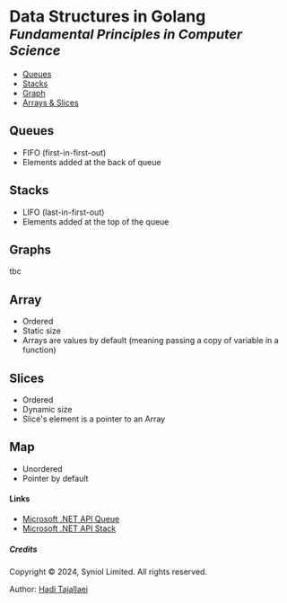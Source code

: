 # Data Structures in Golang <sup><i>Fundamental Principles in Computer Science</i></sup>

 * [Queues](https://github.com/syniol/golang-data-structures/blob/main/queue)
 * [Stacks](https://github.com/syniol/golang-data-structures/blob/main/stack.go)
 * [Graph](https://github.com/syniol/golang-data-structures/blob/main/graph.go)
 * [Arrays & Slices](https://github.com/syniol/golang-data-structures/blob/main/example_arrays_slices_test.go)


## Queues
* FIFO (first-in-first-out)
* Elements added at the back of queue


## Stacks
* LIFO (last-in-first-out)
* Elements added at the top of the queue


## Graphs
tbc


## Array
 * Ordered
 * Static size
 * Arrays are values by default (meaning passing a copy of variable in a function)


## Slices
* Ordered
* Dynamic size
* Slice's element is a pointer to an Array


## Map
 * Unordered
 * Pointer by default


#### Links
 * [Microsoft .NET API Queue](https://learn.microsoft.com/en-us/dotnet/api/system.collections.generic.queue-1)
 * [Microsoft .NET API Stack](https://learn.microsoft.com/en-us/dotnet/api/system.collections.stack)


##### Credits
Copyright &copy; 2024, Syniol Limited. All rights reserved.

Author: [Hadi Tajallaei](mailto:hadi@syniol.com)

